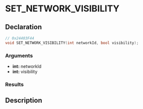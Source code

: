 # SET_NETWORK_VISIBILITY

## Declaration
```cpp
// 0x24403F44
void SET_NETWORK_VISIBILITY(int networkId, bool visibility);
```

### Arguments
- **int:** networkId
- **int:** visibility

### Results

## Description
